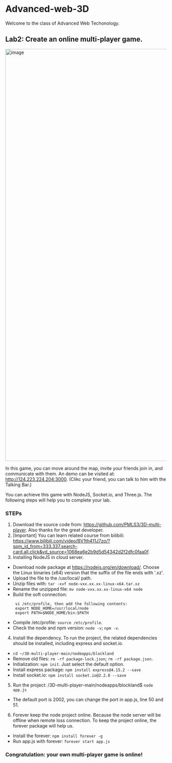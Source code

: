 # Advanced-web-3D

Welcome to the class of Advanced Web Techonology.

## Lab2: Create an online multi-player game. 

<img width="1283" alt="image" src="https://user-images.githubusercontent.com/35996667/230751420-5014fd0a-d0d5-428a-bac3-3282c28fc67c.png">

In this game, you can move around the map, invite your friends join in, and communicate with them. An demo can be visited at: http://124.223.224.204:3000. (Clikc your friend, you can talk to him with the Talking Bar.)

You can achieve this game with NodeJS, Socket.io, and Three.js. The following steps will help you to complete your lab.

### STEPs

1. Download the source code from: https://github.com/PMLS3/3D-multi-player. Also thanks for the great developer. 
2. [Important] You can learn related course from bilibili: https://www.bilibili.com/video/BV1th411J7zo/?spm_id_from=333.337.search-card.all.click&vd_source=1068ea6e2b9d5d54342d2f2dfc0faa0f.
3. Installing NodeJS in cloud server.
* Download node package at https://nodejs.org/en/download/. Choose the Linux binaries (x64) version that the suffix of the file ends with '.xz'.
* Upload the file to the /usr/local/ path.
* Unzip files with: 
`tar -xvf node-vxx.xx.xx-linux-x64.tar.xz`
* Rename the unzipped file: 
`mv node-vxx.xx.xx-linux-x64 node`
* Build the soft connection:
  ```
   vi /etc/profile, then add the following contents:
   export NODE_HOME=/usr/local/node
   export PATH=$NODE_HOME/bin:$PATH
   ```
* Compile /etc/profile: `source /etc/profile`.
* Check the node and npm version: `node -v`; `npm -v`.
4. Install the dependency. To run the project, the related dependencies should be installed, including express and socket.io.
* `cd ~/3D-multi-player-main/nodeapps/blockland`
* Remove old files: `rm -rf package-lock.json`; `rm -rf package.json`.
* Initialization: `npm init`. Just select the default option.
* Install express package: `npm install express@4.15.2 --save`
* Install socket.io: `npm install socket.io@2.2.0 --save`
5. Run the project: /3D-multi-player-main/nodeapps/blockland$ `node app.js`
* The default port is 2002, you can change the port in app.js, line 50 and 51.
6. Forever keep the node project online. Because the node server will be offline when remote loss connection. To keep the project online, the forever package will help us.
* Install the forever: `npm install forever -g`
* Run app.js with forever: `forever start app.js`

### Congratulation: your own multi-player game is online!
